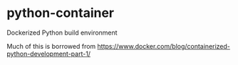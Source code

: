 # python-container
Dockerized Python build environment  
  
Much of this is borrowed from https://www.docker.com/blog/containerized-python-development-part-1/  
  
  
